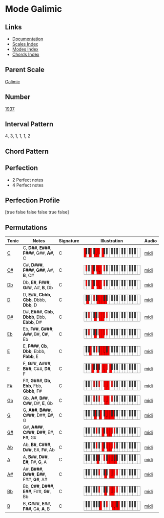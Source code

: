 # Mode Galimic

## Links

- [Documentation](index.md)
- [Scales Index](Scales.md)
- [Modes Index](Modes.md)
- [Chords Index](Chords.md)

## Parent Scale

[Galimic](ScaleGalimic.md)

## Number

[1937](https://ianring.com/musictheory/scales/1937)

## Interval Pattern

4, 3, 1, 1, 1, 2

## Chord Pattern



## Perfection

- 2 Perfect notes
- 4 Perfect notes

## Perfection Profile

[true false false false true false]

## Permutations

| Tonic | Notes | Signature | Illustration | Audio |
|-------|-------|-----------|--------------|-------|
| [C](ModeCNaturalGalimic.md) | C, **D##**, **E###**, **F###**, G##, **A#**, C | C | ![CNaturalGalimic](ModeCNaturalGalimic.png) | [midi](https://github.com/edipermadi/music/blob/main/docs/ModeCNaturalGalimic.mid?raw=true) |
| [C#](ModeCSharpGalimic.md) | C#, **D###**, **F###**, **G##**, A#, **B**, C# | C | ![CSharpGalimic](ModeCSharpGalimic.png) | [midi](https://github.com/edipermadi/music/blob/main/docs/ModeCSharpGalimic.mid?raw=true) |
| [Db](ModeDFlatGalimic.md) | Db, **E#**, **F###**, **G##**, A#, **B**, Db | C | ![DFlatGalimic](ModeDFlatGalimic.png) | [midi](https://github.com/edipermadi/music/blob/main/docs/ModeDFlatGalimic.mid?raw=true) |
| [D](ModeDNaturalGalimic.md) | D, **E##**, **Cbbb**, **Cbb**, Dbbb, **Dbb**, D | C | ![DNaturalGalimic](ModeDNaturalGalimic.png) | [midi](https://github.com/edipermadi/music/blob/main/docs/ModeDNaturalGalimic.mid?raw=true) |
| [D#](ModeDSharpGalimic.md) | D#, **E###**, **Cbb**, **Dbbb**, Dbb, **Ebbb**, D# | C | ![DSharpGalimic](ModeDSharpGalimic.png) | [midi](https://github.com/edipermadi/music/blob/main/docs/ModeDSharpGalimic.mid?raw=true) |
| [Eb](ModeEFlatGalimic.md) | Eb, **F##**, **G###**, **A##**, B#, **C#**, Eb | C | ![EFlatGalimic](ModeEFlatGalimic.png) | [midi](https://github.com/edipermadi/music/blob/main/docs/ModeEFlatGalimic.mid?raw=true) |
| [E](ModeENaturalGalimic.md) | E, **F###**, **Cb**, **Dbb**, Ebbb, **Fbbb**, E | C | ![ENaturalGalimic](ModeENaturalGalimic.png) | [midi](https://github.com/edipermadi/music/blob/main/docs/ModeENaturalGalimic.mid?raw=true) |
| [F](ModeFNaturalGalimic.md) | F, **G##**, **A###**, **B##**, C##, **D#**, F | C | ![FNaturalGalimic](ModeFNaturalGalimic.png) | [midi](https://github.com/edipermadi/music/blob/main/docs/ModeFNaturalGalimic.mid?raw=true) |
| [F#](ModeFSharpGalimic.md) | F#, **G###**, **Db**, **Ebb**, Fbb, **Gbbb**, F# | C | ![FSharpGalimic](ModeFSharpGalimic.png) | [midi](https://github.com/edipermadi/music/blob/main/docs/ModeFSharpGalimic.mid?raw=true) |
| [Gb](ModeGFlatGalimic.md) | Gb, **A#**, **B##**, **C##**, D#, **E**, Gb | C | ![GFlatGalimic](ModeGFlatGalimic.png) | [midi](https://github.com/edipermadi/music/blob/main/docs/ModeGFlatGalimic.mid?raw=true) |
| [G](ModeGNaturalGalimic.md) | G, **A##**, **B###**, **C###**, D##, **E#**, G | C | ![GNaturalGalimic](ModeGNaturalGalimic.png) | [midi](https://github.com/edipermadi/music/blob/main/docs/ModeGNaturalGalimic.mid?raw=true) |
| [G#](ModeGSharpGalimic.md) | G#, **A###**, **C###**, **D##**, E#, **F#**, G# | C | ![GSharpGalimic](ModeGSharpGalimic.png) | [midi](https://github.com/edipermadi/music/blob/main/docs/ModeGSharpGalimic.mid?raw=true) |
| [Ab](ModeAFlatGalimic.md) | Ab, **B#**, **C###**, **D##**, E#, **F#**, Ab | C | ![AFlatGalimic](ModeAFlatGalimic.png) | [midi](https://github.com/edipermadi/music/blob/main/docs/ModeAFlatGalimic.mid?raw=true) |
| [A](ModeANaturalGalimic.md) | A, **B##**, **D##**, **E#**, F#, **G**, A | C | ![ANaturalGalimic](ModeANaturalGalimic.png) | [midi](https://github.com/edipermadi/music/blob/main/docs/ModeANaturalGalimic.mid?raw=true) |
| [A#](ModeASharpGalimic.md) | A#, **B###**, **D###**, **E##**, F##, **G#**, A# | C | ![ASharpGalimic](ModeASharpGalimic.png) | [midi](https://github.com/edipermadi/music/blob/main/docs/ModeASharpGalimic.mid?raw=true) |
| [Bb](ModeBFlatGalimic.md) | Bb, **C##**, **D###**, **E##**, F##, **G#**, Bb | C | ![BFlatGalimic](ModeBFlatGalimic.png) | [midi](https://github.com/edipermadi/music/blob/main/docs/ModeBFlatGalimic.mid?raw=true) |
| [B](ModeBNaturalGalimic.md) | B, **C###**, **E##**, **F##**, G#, **A**, B | C | ![BNaturalGalimic](ModeBNaturalGalimic.png) | [midi](https://github.com/edipermadi/music/blob/main/docs/ModeBNaturalGalimic.mid?raw=true) |

